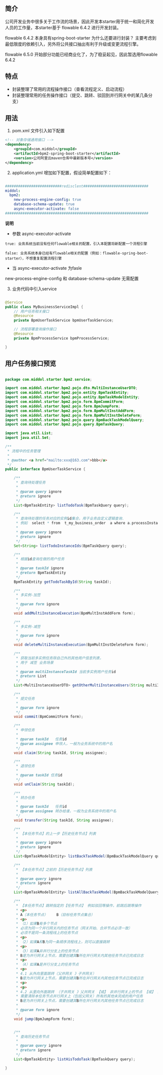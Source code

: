 ## 简介

公司开发业务中很多关于工作流的场景，因此开发本starter用于统一和简化开发人员的工作量，本starter基于
flowable 6.4.2 进行开发封装。

flowable 6.4.2 本身具有spring-boot-starter 为什么还要进行封装？ 
主要考虑到最低限度的依赖引入，另外将公共接口抽出有利于升级或变更流程引擎。

flowable 6.5.0 开始部分功能已经商业化了，为了稳妥起见，因此暂选用flowable 6.4.2

## 特点
- 封装整理了常用的流程操作接口（查看流程定义、启动流程）
- 封装整理常用的任务操作接口（提交、跳转、驳回到并行网关中的某几条分支）

## 用法
1. pom.xml 文件引入如下配置

```xml
<!-- 对象存储通用接口 -->
<dependency>
    <groupId>com.middol</groupId>
    <artifactId>bpm2-spring-boot-starter</artifactId>
    <version>公司阿里云maven仓库中最新版本号</version>
</dependency>

```


2. application.yml 增加如下配置，假设简单配置如下：

```yaml

##########################redisclent##############################
middol:
  bpm2:
    new-process-engine-config: true
    database-schema-update: true
    async-executor-activate: false
##################################################################

```

**说明**
   - 参数 async-executor-activate
   
    true: 业务系统当前没有任何flowable相关的配置，引入本配置将新配置一个流程引擎
    
    false: 业务系统本身已经有flowable相关的配置（例如：flowable-spring-boot-starter），不想重复配置流程引擎
   
   - 当 async-executor-activate 为fasle
   
   new-process-engine-config 和 database-schema-update 无需配置

3. 业务代码中引入service

```java

@Service
public class MyBusinessServiceImpl {
    // 用户任务相关接口
    @Resource
    private BpmUserTaskService bpmUserTaskService;

    // 流程部署查询操作接口
    @Resource
    private BpmProcessService bpmProcessService;

}

```

## 用户任务接口预览

```java

package com.middol.starter.bpm2.service;

import com.middol.starter.bpm2.pojo.dto.MultiInstanceUserDTO;
import com.middol.starter.bpm2.pojo.entity.BpmTaskEntity;
import com.middol.starter.bpm2.pojo.entity.BpmTaskModelEntity;
import com.middol.starter.bpm2.pojo.form.BpmCommitForm;
import com.middol.starter.bpm2.pojo.form.BpmJumpForm;
import com.middol.starter.bpm2.pojo.form.BpmMultInstAddForm;
import com.middol.starter.bpm2.pojo.form.BpmMultInstDeleteForm;
import com.middol.starter.bpm2.pojo.query.BpmBackTaskModelQuery;
import com.middol.starter.bpm2.pojo.query.BpmTaskQuery;

import java.util.List;
import java.util.Set;

/**
 * 流程中的任务管理
 *
 * @author <a href="mailto:xxx@163.com">bbb</a>
 */
public interface BpmUserTaskService {

    /**
     * 查询待处理任务
     *
     * @param query ignore
     * @return ignore
     */
    List<BpmTaskEntity> listTodoTask(BpmTaskQuery query);

    /**
     * 查询待处理的任务对应的实例id集合，用于业务自定义逻辑查询.
     * 例如  select * from  t_my_business_order  a where a.processInstanceId in (xxx,bbb,ccc) order by create_time desc;
     *
     * @param query ignore
     * @return ignore
     */
    Set<String> listTodoInstanceIds(BpmTaskQuery query);

    /**
     * 根据id查询在做的用户任务
     *
     * @param taskId ignore
     * @return BpmTaskEntity
     */
    BpmTaskEntity getTodoTaskById(String taskId);

    /**
     * 多实例-加签
     *
     * @param form ignore
     */
    void addMultiInstanceExecution(BpmMultInstAddForm form);

    /**
     * 多实例-减签
     *
     * @param form ignore
     */
    void deleteMultiInstanceExecution(BpmMultInstDeleteForm form);

    /**
     * 获取当前多实例任务除自己外的其他用户信息列表，
     * 用于 减签 业务场景
     *
     * @param multiInstanceTaskId 当前多实例用户任务id
     * @return List
     */
    List<MultiInstanceUserDTO> getOtherMultiInstanceUsers(String multiInstanceTaskId);

    /**
     * 提交任务
     *
     * @param form ignore
     */
    void commit(BpmCommitForm form);

    /**
     * 申领任务
     *
     * @param taskId   任务id
     * @param assignee 申领人，一般为业务系统中的用户名
     */
    void claim(String taskId, String assignee);

    /**
     * 退领任务
     *
     * @param taskId 任务id
     */
    void unClaim(String taskId);

    /**
     * 转办任务
     *
     * @param taskId   任务id
     * @param assignee 转办给谁，一般为业务系统中的用户名
     */
    void transfer(String taskId, String assignee);

    /**
     * 【本任务节点】的上一步【历史任务节点】列表
     *
     * @param query ignore
     * @return ignore
     */
    List<BpmTaskModelEntity> listBackTaskModel(BpmBackTaskModelQuery query);

    /**
     * 【本任务节点】之前的【历史任务节点】列表
     *
     * @param query ignore
     * @return ignore
     */
    List<BpmTaskModelEntity> listAllBackTaskModel(BpmBackTaskModelQuery query);

    /**
     * 【本任务节点】跳转指定的【任务节点】 例如驳回等操作，前跳后跳等操作
     * <p>
     * A（本任务节点）    B（目标任务节点集合）
     * <p>
     * （1）如果B有多个节点
     * 必须为同一个并行网关内的任务节点（网关开始、合并节点必须一致）
     * 必须不是同一条流程线上的任务节点
     * <p>
     * （2）如果A和B为同一条顺序流程线上，则可以直接跳转
     * <p>
     * （3）如果A非并行分支上的任务节点
     * B是为并行网关上节点，需要创建其B所在并行网关内其他任务节点已完成日志
     * <p>
     * （4）如果A是并行分支上的任务节点
     * <p>
     * 4.1 从外向里面跳转（父并网关 》子并网关）
     * B是为并行网关上节点，需要创建其B所在并行网关内其他任务节点已完成日志
     * <p>
     * <p>
     * 4.2 从里向外面跳转 （子并网关 》父并网关 【或】 非并行网关上的节点 【或】 其他非父子关系的并行网关节点）
     * 需要清除本任务节点并行网关上（包括父网关）所有的其他未完成的用户任务
     * B是为并行网关上节点，需要创建其B所在并行网关内其他任务节点已完成日志
     *
     * @param form ignore
     */
    void jump(BpmJumpForm form);


    /**
     * 查询历史任务节点
     *
     * @param query ignore
     * @return ignore
     */
    List<BpmTaskEntity> listHisTodoTask(BpmTaskQuery query);

}

```






